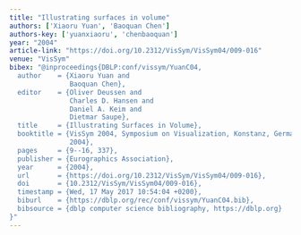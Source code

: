 ```yaml
---
title: "Illustrating surfaces in volume"
authors: ['Xiaoru Yuan', 'Baoquan Chen']
authors-key: ['yuanxiaoru', 'chenbaoquan']
year: "2004"
article-link: "https://doi.org/10.2312/VisSym/VisSym04/009-016"
venue: "VisSym"
bibex: "@inproceedings{DBLP:conf/vissym/YuanC04,
  author    = {Xiaoru Yuan and
               Baoquan Chen},
  editor    = {Oliver Deussen and
               Charles D. Hansen and
               Daniel A. Keim and
               Dietmar Saupe},
  title     = {Illustrating Surfaces in Volume},
  booktitle = {VisSym 2004, Symposium on Visualization, Konstanz, Germany, May 19-21,
               2004},
  pages     = {9--16, 337},
  publisher = {Eurographics Association},
  year      = {2004},
  url       = {https://doi.org/10.2312/VisSym/VisSym04/009-016},
  doi       = {10.2312/VisSym/VisSym04/009-016},
  timestamp = {Wed, 17 May 2017 10:54:04 +0200},
  biburl    = {https://dblp.org/rec/conf/vissym/YuanC04.bib},
  bibsource = {dblp computer science bibliography, https://dblp.org}
}"
---
```

